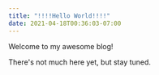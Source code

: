 ```yaml
---
title: "!!!!Hello World!!!!"
date: 2021-04-18T00:36:03-07:00
---
```


Welcome to my awesome blog!

There's not much here yet, but stay tuned.